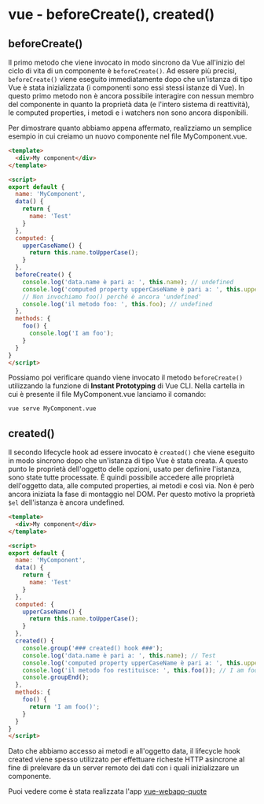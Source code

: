 # vue - beforeCreate(), created()

## beforeCreate()

Il primo metodo che viene invocato in modo sincrono da Vue all'inizio del ciclo di vita di un componente è `beforeCreate()`. Ad essere più precisi, `beforeCreate()` viene eseguito immediatamente dopo che un'istanza di tipo Vue è stata inizializzata (i componenti sono essi stessi istanze di Vue). In questo primo metodo non è ancora possibile interagire con nessun membro del componente in quanto la proprietà data (e l'intero sistema di reattività), le computed properties, i metodi e i watchers non sono ancora disponibili.

Per dimostrare quanto abbiamo appena affermato, realizziamo un semplice esempio in cui creiamo un nuovo componente nel file MyComponent.vue.

```html
<template>
  <div>My component</div>  
</template>

<script>
export default {
  name: 'MyComponent',
  data() {
    return {
      name: 'Test'
    }
  },
  computed: {
    upperCaseName() {
      return this.name.toUpperCase();
    } 
  },
  beforeCreate() {
    console.log('data.name è pari a: ', this.name); // undefined
    console.log('computed property upperCaseName è pari a: ', this.upperCaseName); // undefined
    // Non invochiamo foo() perché è ancora 'undefined'
    console.log('il metodo foo: ', this.foo); // undefined
  },
  methods: {
    foo() {
      console.log('I am foo');
    }
  }
}
</script>
```

Possiamo poi verificare quando viene invocato il metodo `beforeCreate()` utilizzando la funzione di **Instant Prototyping** di Vue CLI. Nella cartella in cui è presente il file MyComponent.vue lanciamo il comando:

```html
vue serve MyComponent.vue
```

## created()

Il secondo lifecycle hook ad essere invocato è `created()` che viene eseguito in modo sincrono dopo che un'istanza di tipo Vue è stata creata. A questo punto le proprietà dell'oggetto delle opzioni, usato per definire l'istanza, sono state tutte processate. È quindi possibile accedere alle proprietà dell'oggetto data, alle computed properties, ai metodi e così via. Non è però ancora iniziata la fase di montaggio nel DOM. Per questo motivo la proprietà `$el` dell'istanza è ancora undefined.

```html
<template>
  <div>My component</div>  
</template>

<script>
export default {
  name: 'MyComponent',
  data() {
    return {
      name: 'Test'
    }
  },
  computed: {
    upperCaseName() {
      return this.name.toUpperCase();
    } 
  },
  created() {
    console.group('### created() hook ###');
    console.log('data.name è pari a: ', this.name); // Test
    console.log('computed property upperCaseName è pari a: ', this.upperCaseName); // TEST
    console.log('il metodo foo restituisce: ', this.foo()); // I am foo()
    console.groupEnd();
  },
  methods: {
    foo() {
      return 'I am foo()';
    }
  }
}
</script>
```

Dato che abbiamo accesso ai metodi e all'oggetto data, il lifecycle hook created viene spesso utilizzato per effettuare richeste HTTP asincrone al fine di prelevare da un server remoto dei dati con i quali inizializzare un componente.

Puoi vedere come è stata realizzata l'app [vue-webapp-quote]()